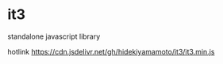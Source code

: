 # it3
standalone javascript library

hotlink
https://cdn.jsdelivr.net/gh/hidekiyamamoto/it3/it3.min.js
